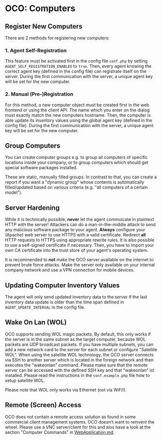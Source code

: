 # OCO: Computers

## Register New Computers
There are 2 methods for registering new computers:

### 1. Agent Self-Registration
This feature must be activated first in the config file `conf.php` by setting `AGENT_SELF_REGISTRATION_ENABLED` to `true`. Then, every agent knowing the correct agent key (defined in the config file) can registrate itself on the server. During the first communication with the server, a unique agent key will be set for the new computer.

### 2. Manual (Pre-)Registration
For this method, a new computer object must be created first in the web frontend or using the client API. The name which you enter on the dialog must exactly match the new computers hostname. Then, the computer is able update its inventory values using the global agent key (defined in the config file). During the first communication with the server, a unique agent key will be set for the new computer.

## Group Computers
You can create computer groups e.g. to group all computers of specific locations inside your company, or to group computers which should get special software packages installed.

These are static, manually filled groups. In contrast to that, you can create a report if you want a "dynamic group" whose contents is automatically filled/updated based on various criteria (e.g. "all computers of a certain model").

## Server Hardening
While it is technically possible, **never** let the agent commuicate in plaintext HTTP with the server! Attackers can do a man-in-the-middle attack to send any malicious software package to your agent. **Always** configure your (Apache) web server to use HTTPS with a valid certificate. Redirect **all** HTTP requests to HTTPS using appropriate rewrite rules. It is also possible to use a self-signed certificate if necessary. Then, you have to import your own CA certificate into the trust store of your agent's operating system.

It is recommended to **not** make the OCO server available on the internet to prevent brute force attacks. Make the server only available on your internal company network and use a VPN connection for mobile devices.

## Updating Computer Inventory Values
The agent will only send updated inventory data to the server if the last inventory data update is older than the time span defined in `AGENT_UPDATE_INTERVAL` in the config file.

## Wake On Lan (WOL)
OCO supports sending WOL magic packets. By default, this only works if the server is in the same subnet as the target computer, because WOL packets are UDP broadcast packets. If you have multiple subnets, you can add a new network card to the server for each subnet or configure "Satellite WOL". When using the satellite WOL technology, the OCO server connects via SSH to another server which is located in the foreign network and then executes the "wakeonlan" command. Please make sure that the remote server can be accessed with the defined SSH key and that "wakeonlan" ist installed. Please read the instructions in the `conf.example.php` file how to setup satellite WOL.

Please note that WOL only works via Ethernet (not via WiFi!).

## Remote (Screen) Access
OCO does not contain a remote access solution as found in some commercial client management systems. OCO doesn't want to reinvent the wheel. Please use a VNC server/client for this and alos have a look at the section "Computer Commands" in [WebApplication.md](WebApplication.md).
